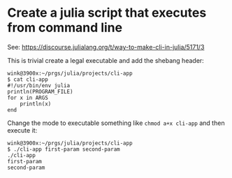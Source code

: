 # Create a julia script that executes from command line

See: https://discourse.julialang.org/t/way-to-make-cli-in-julia/5171/3

This is trivial create a legal executable and add
the shebang header:

```
wink@3900x:~/prgs/julia/projects/cli-app
$ cat cli-app 
#!/usr/bin/env julia
println(PROGRAM_FILE)
for x in ARGS
	println(x)
end
```

Change the mode to executable something like
`chmod a+x cli-app` and then execute it:
```
wink@3900x:~/prgs/julia/projects/cli-app
$ ./cli-app first-param second-param
./cli-app
first-param
second-param
```
